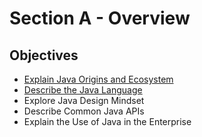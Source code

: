 # Section A - Overview

## Objectives

- [Explain Java Origins and Ecosystem](NoteA.md)
- [Describe the Java Language](NoteB.md)
- Explore Java Design Mindset
- Describe Common Java APIs
- Explain the Use of Java in the Enterprise
